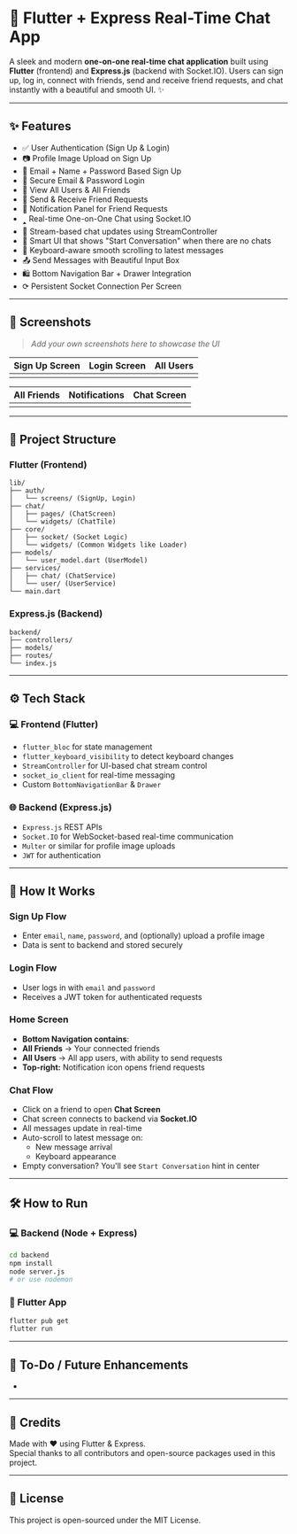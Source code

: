 # 💬 Flutter + Express Real-Time Chat App

A sleek and modern **one-on-one real-time chat application** built using **Flutter** (frontend) and **Express.js** (backend with Socket.IO). Users can sign up, log in, connect with friends, send and receive friend requests, and chat instantly with a beautiful and smooth UI. ✨

---

## ✨ Features

- ✅ User Authentication (Sign Up & Login)
- 📷 Profile Image Upload on Sign Up
- 📜 Email + Name + Password Based Sign Up
- 🔐 Secure Email & Password Login
- 👥 View All Users & All Friends
- 📩 Send & Receive Friend Requests
- 🔔 Notification Panel for Friend Requests
- 🢑 Real-time One-on-One Chat using Socket.IO
- 🎯 Stream-based chat updates using StreamController
- 📅 Smart UI that shows "Start Conversation" when there are no chats
- 📱 Keyboard-aware smooth scrolling to latest messages
- 📤 Send Messages with Beautiful Input Box
- 🛍️ Bottom Navigation Bar + Drawer Integration
- ⟳ Persistent Socket Connection Per Screen

---

## 📸 Screenshots

> *Add your own screenshots here to showcase the UI*

| Sign Up Screen | Login Screen | All Users |
| -------------- | ------------ | --------- |
|                |              |           |

| All Friends | Notifications | Chat Screen |
| ----------- | ------------- | ----------- |
|             |               |             |

---

## 📁 Project Structure

### Flutter (Frontend)

```
lib/
├── auth/
│   └── screens/ (SignUp, Login)
├── chat/
│   ├── pages/ (ChatScreen)
│   └── widgets/ (ChatTile)
├── core/
│   ├── socket/ (Socket Logic)
│   └── widgets/ (Common Widgets like Loader)
├── models/
│   └── user_model.dart (UserModel)
├── services/
│   ├── chat/ (ChatService)
│   └── user/ (UserService)
└── main.dart
```

### Express.js (Backend)

```
backend/
├── controllers/
├── models/
├── routes/
└── index.js
```

---

## ⚙️ Tech Stack

### 💻 Frontend (Flutter)

- `flutter_bloc` for state management
- `flutter_keyboard_visibility` to detect keyboard changes
- `StreamController` for UI-based chat stream control
- `socket_io_client` for real-time messaging
- Custom `BottomNavigationBar` & `Drawer`

### 🌐 Backend (Express.js)

- `Express.js` REST APIs
- `Socket.IO` for WebSocket-based real-time communication
- `Multer` or similar for profile image uploads
- `JWT` for authentication

---

## 🧪 How It Works

### Sign Up Flow

- Enter `email`, `name`, `password`, and (optionally) upload a profile image
- Data is sent to backend and stored securely

### Login Flow

- User logs in with `email` and `password`
- Receives a JWT token for authenticated requests

### Home Screen

- **Bottom Navigation contains**:
- **All Friends** → Your connected friends
- **All Users** → All app users, with ability to send requests
- **Top-right:** Notification icon opens friend requests

### Chat Flow

- Click on a friend to open **Chat Screen**
- Chat screen connects to backend via **Socket.IO**
- All messages update in real-time
- Auto-scroll to latest message on:
  - New message arrival
  - Keyboard appearance
- Empty conversation? You'll see `Start Conversation` hint in center

---

## 🛠️ How to Run

### 💻 Backend (Node + Express)

```bash
cd backend
npm install
node server.js
# or use nodemon
```

### 📱 Flutter App

```bash
flutter pub get
flutter run
```

---

## 📌 To-Do / Future Enhancements

-

---

## 💖 Credits

Made with ❤️ using Flutter & Express.\
Special thanks to all contributors and open-source packages used in this project.

---

## 📄 License

This project is open-sourced under the MIT License.

